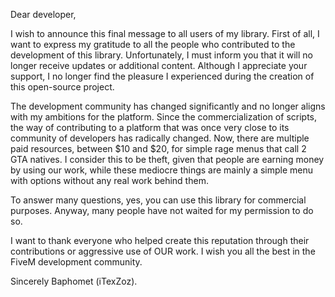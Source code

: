 Dear developer,

I wish to announce this final message to all users of my library. First of all, I want to express my gratitude to all the people who contributed to the development of this library. Unfortunately, I must inform you that it will no longer receive updates or additional content. Although I appreciate your support, I no longer find the pleasure I experienced during the creation of this open-source project.

The development community has changed significantly and no longer aligns with my ambitions for the platform. Since the commercialization of scripts, the way of contributing to a platform that was once very close to its community of developers has radically changed. Now, there are multiple paid resources, between $10 and $20, for simple rage menus that call 2 GTA natives. I consider this to be theft, given that people are earning money by using our work, while these mediocre things are mainly a simple menu with options without any real work behind them.

To answer many questions, yes, you can use this library for commercial purposes. Anyway, many people have not waited for my permission to do so.

I want to thank everyone who helped create this reputation through their contributions or aggressive use of OUR work. I wish you all the best in the FiveM development community.

Sincerely Baphomet (iTexZoz).
